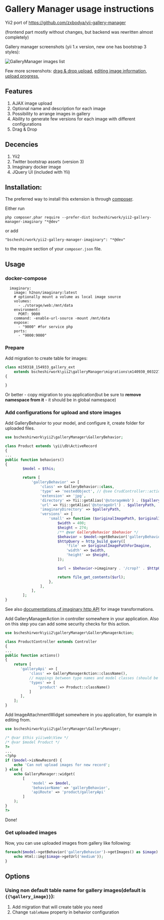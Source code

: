 # Gallery Manager usage instructions

Yii2 port of https://github.com/zxbodya/yii-gallery-manager

(frontend part mostly without changes, but backend was rewritten almost completely)

Gallery manager screenshots (yii 1.x version, new one has bootstrap 3 styles):

![GalleryManager images list](http://zxbodya.cc.ua/scrup/ci/eh1n1th6o0c80.png "Gallery Manager Screenshot")

Few more screenshots:
[drag & drop upload](http://zxbodya.cc.ua/scrup/6w/64q4icig84oo0.png "Drag & Drop image upload"), [editing image information](http://zxbodya.cc.ua/scrup/za/gfc68h5b4gksg.png "Edit image information"), [upload progress](http://zxbodya.cc.ua/scrup/8v/tijrezh7oksk8.png "upload progress"), 


## Features

1. AJAX image upload
2. Optional name and description for each image
3. Possibility to arrange images in gallery
4. Ability to generate few versions for each image with different configurations
5. Drag & Drop

## Decencies

1. Yii2
2. Twitter bootstrap assets (version 3)
3. Imaginary docker image
4. JQuery UI (included with Yii)

## Installation:
The preferred way to install this extension is through [composer](https://getcomposer.org/).

Either run

`php composer.phar require --prefer-dist bscheshirwork/yii2-gallery-manager-imaginary "*@dev"`

or add

`"bscheshirwork/yii2-gallery-manager-imaginary": "*@dev"`

to the require section of your `composer.json` file.

## Usage

### docker-compose
```
  imaginary:
    image: h2non/imaginary:latest
    # optionally mount a volume as local image source
    volumes:
      - ./storage/web:/mnt/data
    environment:
      PORT: 9000
    command: -enable-url-source -mount /mnt/data
    expose:
      - "9000" #for service php
    ports:
      - "9000:9000"
```

### Prepare
Add migration to create table for images:

```php
class m150318_154933_gallery_ext
    extends bscheshirwork\yii2\galleryManager\migrations\m140930_003227_gallery_manager
{

}
```
Or better - copy migration to you application(but be sure to **remove namespace from it** - it should be in global namespace)

### Add configurations for upload and store images

Add GalleryBehavior to your model, and configure it, create folder for uploaded files.

```php
use bscheshirwork\yii2\galleryManager\GalleryBehavior;

class Product extends \yii\db\ActiveRecord 
{
...
public function behaviors()
{
        $model = $this;

        return [
            'galleryBehavior' => [
                'class' => GalleryBehavior::class,
                'type' => 'nestedObject', // @see CrudController::actions()
                'extension' => 'jpg',
                'directory' => Yii::getAlias('@storageWeb') . ($galleryPath = '/images/gallery/product'),
                'url' => Yii::getAlias('@storageUrl') . $galleryPath,
                'imaginaryDirectory' => $galleryPath,
                'versions' => [
                    'small' => function ($originalImagePath, $originalImagePathForImagine) use ($model) {
                        $width = 400;
                        $height = 274;
                        /** @var GalleryBehavior $behavior */
                        $behavior = $model->getBehavior('galleryBehavior');
                        $httpQuery = http_build_query([
                            'file' => $originalImagePathForImagine,
                            'width' => $width,
                            'height' => $height,
                        ]);

                        $url = $behavior->imaginary . '/crop?' . $httpQuery;

                        return file_get_contents($url);
                    },
                ],
            ],
        ];
}
```

See also [documentations of imaginary http API](https://github.com/h2non/imaginary#http-api) for image transformations. 

Add GalleryManagerAction in controller somewhere in your application. Also on this step you can add some security checks for this action.

```php
use bscheshirwork\yii2\galleryManager\GalleryManagerAction;

class ProductController extends Controller
{
...
public function actions()
{
    return [
       'galleryApi' => [
           'class' => GalleryManagerAction::className(),
           // mappings between type names and model classes (should be the same as in behaviour)
           'types' => [
               'product' => Product::className()
           ]
       ],
    ];
}
```
        
Add ImageAttachmentWidget somewhere in you application, for example in editing from.

```php
use bscheshirwork\yii2\galleryManager\GalleryManager;

/* @var $this yii\web\View */
/* @var $model Product */
?>
...
<?php
if ($model->isNewRecord) {
    echo 'Can not upload images for new record';
} else {
    echo GalleryManager::widget(
        [
            'model' => $model,
            'behaviorName' => 'galleryBehavior',
            'apiRoute' => 'product/galleryApi'
        ]
    );
}
?>
```
        
Done!

### Get uploaded images
Now, you can use uploaded images from gallery like following:

```php
foreach($model->getBehavior('galleryBehavior')->getImages() as $image) {
    echo Html::img($image->getUrl('medium'));
}
```


## Options 

### Using non default table name for gallery images(default is `{{%gallery_image}}`):

1. Add migration that will create table you need
2. Change `tableName` property in behavior configuration
